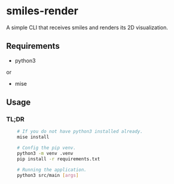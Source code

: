 # smiles-render

A simple CLI that receives smiles and renders its 2D visualization.

## Requirements

- python3

or

- mise


## Usage

### TL;DR

```bash
    # If you do not have python3 installed already.
    mise install

    # Config the pip venv.
    python3 -m venv .venv
    pip install -r requirements.txt

    # Running the application.
    python3 src/main [args]
```
